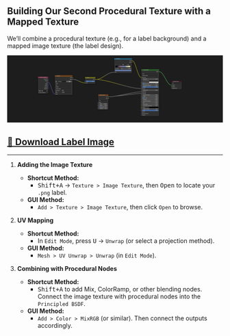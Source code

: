 ## Building Our Second Procedural Texture with a Mapped Texture

We’ll combine a procedural texture (e.g., for a label background) and a mapped image texture (the label design).

![Label Texture Nodes](img/LabelTextureNodes.png "Label Texture Nodes")

## [📁 Download Label Image](dl/WineBottle/Label.png)  

---

1. **Adding the Image Texture**  
   - **Shortcut Method:**  
     - <kbd>Shift+A</kbd> → `Texture > Image Texture`, then <kbd>Open</kbd> to locate your `.png` label.  
   - **GUI Method:**  
     - `Add > Texture > Image Texture`, then click `Open` to browse.

2. **UV Mapping**  
   - **Shortcut Method:**  
     - In `Edit Mode`, press <kbd>U</kbd> → `Unwrap` (or select a projection method).  
   - **GUI Method:**  
     - `Mesh > UV Unwrap > Unwrap` (in `Edit Mode`).

3. **Combining with Procedural Nodes**  
   - **Shortcut Method:**  
     - <kbd>Shift+A</kbd> to add Mix, ColorRamp, or other blending nodes. Connect the image texture with procedural nodes into the `Principled BSDF`.  
   - **GUI Method:**  
     - `Add > Color > MixRGB` (or similar). Then connect the outputs accordingly.
     

 
